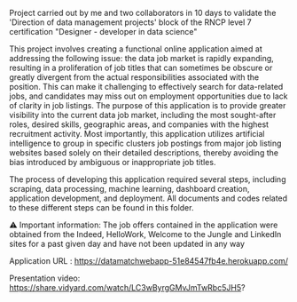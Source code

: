 Project carried out by me and two collaborators in 10 days to validate the 'Direction of data management projects' block of the RNCP level 7 certification "Designer - developer in data science"

This project involves creating a functional online application aimed at addressing the following issue: the data job market is rapidly expanding, resulting in a proliferation of job titles that can sometimes be obscure or greatly divergent from the actual responsibilities associated with the position. This can make it challenging to effectively search for data-related jobs, and candidates may miss out on employment opportunities due to lack of clarity in job listings. The purpose of this application is to provide greater visibility into the current data job market, including the most sought-after roles, desired skills, geographic areas, and companies with the highest recruitment activity. Most importantly, this application utilizes artificial intelligence to group in specific clusters job postings from major job listing websites based solely on their detailed descriptions, thereby avoiding the bias introduced by ambiguous or inappropriate job titles.

The process of developing this application required several steps, including scraping, data processing, machine learning, dashboard creation, application development, and deployment. All documents and codes related to these different steps can be found in this folder.


⚠️ Important information: The job offers contained in the application were obtained from the Indeed, HelloWork, Welcome to the Jungle and LinkedIn sites for a past given day and have not been updated in any way

Application URL : https://datamatchwebapp-51e84547fb4e.herokuapp.com/

Presentation video: https://share.vidyard.com/watch/LC3wByrgGMvJmTwRbc5JH5?
